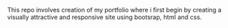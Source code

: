 This repo involves creation of my portfolio where i first begin by creating a visually attractive and responsive site using bootsrap, html and css.
